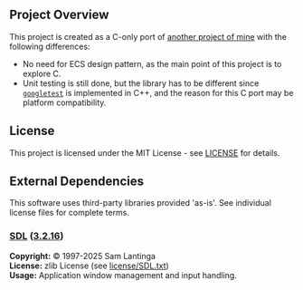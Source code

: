 ## Project Overview

This project is created as a C-only port of [another project of mine](https://github.com/adachng/ECS-Snake-Game) with the following differences:

- No need for ECS design pattern, as the main point of this project is to explore C.
- Unit testing is still done, but the library has to be different since [`googletest`](https://github.com/adachng/ECS-Snake-Game) is implemented in C++, and the reason for this C port may be platform compatibility.

## License

This project is licensed under the MIT License - see [LICENSE](LICENSE) for details.

## External Dependencies

This software uses third-party libraries provided 'as-is'. See individual license files for complete terms.

### [SDL](https://github.com/libsdl-org/SDL) ([3.2.16](https://github.com/libsdl-org/SDL/releases/tag/release-3.2.16))

**Copyright:** © 1997-2025 Sam Lantinga<br>
**License:** zlib License (see [license/SDL.txt](license/SDL.txt))<br>
**Usage:** Application window management and input handling.

